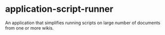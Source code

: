 # application-script-runner
An application that simplifies running scripts on large number of documents from one or more wikis.
